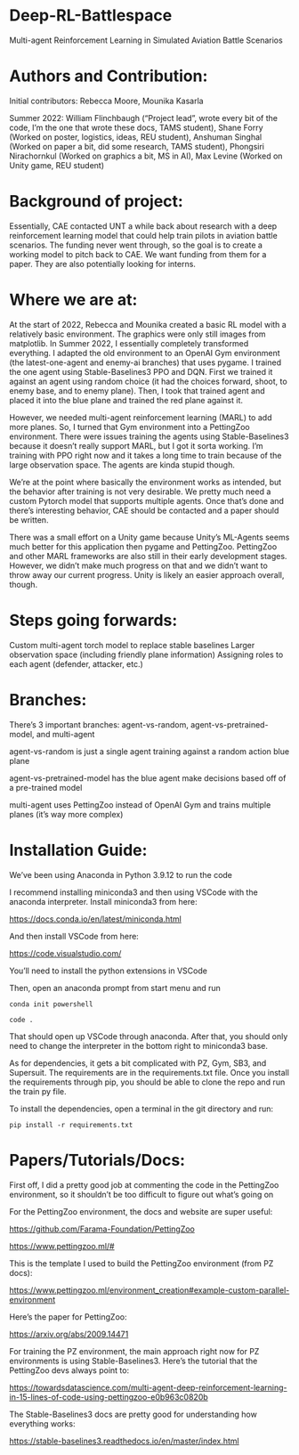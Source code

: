 # Deep-RL-Battlespace
Multi-agent Reinforcement Learning in Simulated Aviation Battle Scenarios

# Authors and Contribution:
Initial contributors:
Rebecca Moore,
Mounika Kasarla

Summer 2022:
William Flinchbaugh (“Project lead”, wrote every bit of the code, I’m the one that wrote these docs, TAMS student), 
Shane Forry (Worked on poster, logistics, ideas, REU student), 
Anshuman Singhal (Worked on paper a bit, did some research, TAMS student), 
Phongsiri Nirachornkul (Worked on graphics a bit, MS in AI), 
Max Levine (Worked on Unity game, REU student)
 
# Background of project:
Essentially, CAE contacted UNT a while back about research with a deep reinforcement learning model that could help train pilots in aviation battle scenarios. The funding never went through, so the goal is to create a working model to pitch back to CAE. We want funding from them for a paper. They are also potentially looking for interns.
 
# Where we are at:
At the start of 2022, Rebecca and Mounika created a basic RL model with a relatively basic environment. The graphics were only still images from matplotlib.
In Summer 2022, I essentially completely transformed everything. I adapted the old environment to an OpenAI Gym environment (the latest-one-agent and enemy-ai branches) that uses pygame. I trained the one agent using Stable-Baselines3 PPO and DQN. First we trained it against an agent using random choice (it had the choices forward, shoot, to enemy base, and to enemy plane). Then, I took that trained agent and placed it into the blue plane and trained the red plane against it.

However, we needed multi-agent reinforcement learning (MARL) to add more planes. So, I turned that Gym environment into a PettingZoo environment. There were issues training the agents using Stable-Baselines3 because it doesn’t really support MARL, but I got it sorta working. I’m training with PPO right now and it takes a long time to train because of the large observation space. The agents are kinda stupid though.

We’re at the point where basically the environment works as intended, but the behavior after training is not very desirable. We pretty much need a custom Pytorch model that supports multiple agents. Once that’s done and there’s interesting behavior, CAE should be contacted and a paper should be written.

There was a small effort on a Unity game because Unity’s ML-Agents seems much better for this application then pygame and PettingZoo. PettingZoo and other MARL frameworks are also still in their early development stages. However, we didn’t make much progress on that and we didn’t want to throw away our current progress. Unity is likely an easier approach overall, though.

# Steps going forwards:
Custom multi-agent torch model to replace stable baselines
Larger observation space (including friendly plane information)
Assigning roles to each agent (defender, attacker, etc.)
 
# Branches:
There’s 3 important branches: agent-vs-random, agent-vs-pretrained-model, and multi-agent

agent-vs-random is just a single agent training against a random action blue plane

agent-vs-pretrained-model has the blue agent make decisions based off of a pre-trained model

multi-agent uses PettingZoo instead of OpenAI Gym and trains multiple planes (it’s way more complex)
 
# Installation Guide:
We’ve been using Anaconda in Python 3.9.12 to run the code

I recommend installing miniconda3 and then using VSCode with the anaconda interpreter. Install miniconda3 from here:

https://docs.conda.io/en/latest/miniconda.html

And then install VSCode from here:

https://code.visualstudio.com/

You’ll need to install the python extensions in VSCode

Then, open an anaconda prompt from start menu and run

`conda init powershell`

`code .`

That should open up VSCode through anaconda. After that, you should only need to change the interpreter in the bottom right to miniconda3 base.

As for dependencies, it gets a bit complicated with PZ, Gym, SB3, and Supersuit. The requirements are in the requirements.txt file. Once you install the requirements through pip, you should be able to clone the repo and run the train py file.

To install the dependencies, open a terminal in the git directory and run:

`pip install -r requirements.txt`
 
# Papers/Tutorials/Docs:
First off, I did a pretty good job at commenting the code in the PettingZoo environment, so it shouldn’t be too difficult to figure out what’s going on

For the PettingZoo environment, the docs and website are super useful:

https://github.com/Farama-Foundation/PettingZoo

https://www.pettingzoo.ml/#
 
This is the template I used to build the PettingZoo environment (from PZ docs):

https://www.pettingzoo.ml/environment_creation#example-custom-parallel-environment
 
Here’s the paper for PettingZoo:

https://arxiv.org/abs/2009.14471
 
For training the PZ environment, the main approach right now for PZ environments is using Stable-Baselines3. Here’s the tutorial that the PettingZoo devs always point to:

https://towardsdatascience.com/multi-agent-deep-reinforcement-learning-in-15-lines-of-code-using-pettingzoo-e0b963c0820b
 
The Stable-Baselines3 docs are pretty good for understanding how everything works:

https://stable-baselines3.readthedocs.io/en/master/index.html
